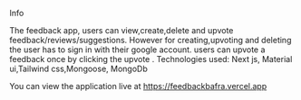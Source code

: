 Info

The feedback app, users can view,create,delete and upvote feedback/reviews/suggestions. However for creating,upvoting and deleting the user has to sign in with their google account. users can upvote a feedback once by clicking the upvote .
Technologies used: Next js, Material ui,Tailwind css,Mongoose, MongoDb

You can view the application live at https://feedbackbafra.vercel.app



